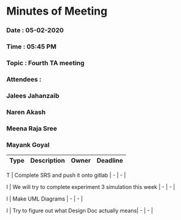 # Minutes of Meeting

### Date : 05-02-2020
### Time : 05:45 PM
### Topic : Fourth TA meeting
### Attendees : 
### Jalees Jahanzaib
### Naren Akash 
### Meena Raja Sree
### Mayank Goyal

Type |      Description 	     | Owner | Deadline
---- |      -----------		     |  ---  |   ----

T | Complete SRS and push it onto gitlab |  -   |   -   |

I | We will try to complete experiment 3 simulation this week |  -  |  -  |

I | Make UML Diagrams |  -  |  -  |

I | Try to figure out what Design Doc actually means|  -  |  -  |